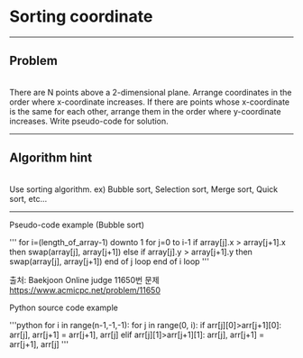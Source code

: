 <h1>Sorting coordinate</h1>
<hr>
<h2>Problem</h2><br>
There are N points above a 2-dimensional plane. Arrange coordinates in the order where x-coordinate increases. If there are points whose x-coordinate is the same for each other, arrange them in the order where y-coordinate increases. Write pseudo-code for solution.
<hr>
<h2>Algorithm hint</h2><br>
Use sorting algorithm. ex) Bubble sort, Selection sort, Merge sort, Quick sort, etc...
<hr>
Pseudo-code example (Bubble sort)

'''
    for i=(length_of_array-1) downto 1
        for j=0 to i-1
            if array[j].x > array[j+1].x then
                swap(array[j], array[j+1])
            else if array[j].y > array[j+1].y then
                swap(array[j], array[j+1])
        end of j loop
    end of i loop
'''

출처: Baekjoon Online judge 11650번 문제 https://www.acmicpc.net/problem/11650


Python source code example

'''python
    for i in range(n-1,-1,-1):
    for j in range(0, i):
        if arr[j][0]>arr[j+1][0]:
            arr[j], arr[j+1] = arr[j+1], arr[j]
        elif arr[j][1]>arr[j+1][1]:
            arr[j], arr[j+1] = arr[j+1], arr[j]
'''
